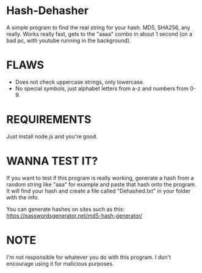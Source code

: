 # Hash-Dehasher
A simple program to find the real string for your hash. MD5, SHA256, any really. Works really fast, gets to the "aaaa" combo in about 1 second (on a bad pc, with youtube running in the background).

# FLAWS

- Does not check uppercase strings, only lowercase.
- No special symbols, just alphabet letters from a-z and numbers from 0-9.

# REQUIREMENTS

Just install node.js and you're good.

# WANNA TEST IT?
If you want to test if this program is really working, generate a hash from a random string like "aaa" for example  and paste that hash onto the program. It will find your hash and create a file called "Dehashed.txt" in your folder with the info.

You can generate hashes on sites such as this: https://passwordsgenerator.net/md5-hash-generator/

# NOTE

I'm not responsible for whatever you do with this program. I don't encourage using it for malicious purposes.
